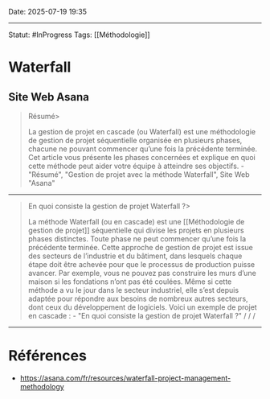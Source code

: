 Date: 2025-07-19 19:35

---
Statut: #InProgress
Tags: [[Méthodologie]] 
# Waterfall
## Site Web Asana
> Résumé>
> 
> La gestion de projet en cascade (ou Waterfall) est une méthodologie de gestion de projet séquentielle organisée en plusieurs phases, chacune ne pouvant commencer qu’une fois la précédente terminée. Cet article vous présente les phases concernées et explique en quoi cette méthode peut aider votre équipe à atteindre ses objectifs.
> 						- "Résumé", "Gestion de projet avec la méthode Waterfall", Site Web "Asana"
---
> En quoi consiste la gestion de projet Waterfall ?>
> 
> La méthode Waterfall (ou en cascade) est une [[Méthodologie de gestion de projet]] séquentielle qui divise les projets en plusieurs phases distinctes. Toute phase ne peut commencer qu’une fois la précédente terminée.
> Cette approche de gestion de projet est issue des secteurs de l’industrie et du bâtiment, dans lesquels chaque étape doit être achevée pour que le processus de production puisse avancer. Par exemple, vous ne pouvez pas construire les murs d’une maison si les fondations n’ont pas été coulées.
> Même si cette méthode a vu le jour dans le secteur industriel, elle s’est depuis adaptée pour répondre aux besoins de nombreux autres secteurs, dont ceux du développement de logiciels. Voici un exemple de projet en cascade :
> 						- "En quoi consiste la gestion de projet Waterfall ?" / / / 









---
# Références
- https://asana.com/fr/resources/waterfall-project-management-methodology